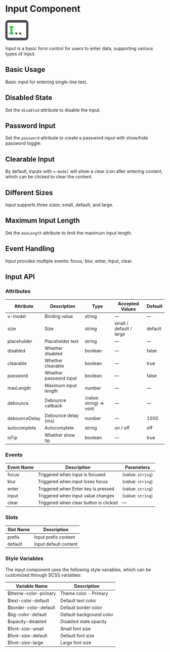 <script setup lang="ts">
import inputBasic from '../examples/input/basic.vue'
import inputDisabled from '../examples/input/disabled.vue'
import inputPassword from '../examples/input/password.vue'
import inputClearable from '../examples/input/clearable.vue'
import inputSize from '../examples/input/size.vue'
import inputMaxlength from '../examples/input/maxlength.vue'
import inputEvents from '../examples/input/events.vue'
</script>

# Input Component

![Input Component](/components/input.png)

Input is a basic form control for users to enter data, supporting various types of input.

## Basic Usage

Basic input for entering single-line text.

<demo :component="inputBasic" name="input" examples="basic" />

## Disabled State

Set the `disabled` attribute to disable the input.

<demo :component="inputDisabled" name="input" examples="disabled" />

## Password Input

Set the `password` attribute to create a password input with show/hide password toggle.

<demo :component="inputPassword" name="input" examples="password" />

## Clearable Input

By default, inputs with `v-model` will show a clear icon after entering content, which can be clicked to clear the content.

<demo :component="inputClearable" name="input" examples="clearable" />

## Different Sizes

Input supports three sizes: small, default, and large.

<demo :component="inputSize" name="input" examples="size" />

## Maximum Input Length

Set the `maxLength` attribute to limit the maximum input length.

<demo :component="inputMaxlength" name="input" examples="maxlength" />

## Event Handling

Input provides multiple events: focus, blur, enter, input, clear.

<demo :component="inputEvents" name="input" examples="events" />

## Input API

### Attributes

| Attribute     | Description           | Type                | Accepted Values         | Default |
| ------------- | --------------------- | ------------------- | ----------------------- | ------- |
| v-model       | Binding value         | string              | —                       | —       |
| size          | Size                  | string              | small / default / large | default |
| placeholder   | Placeholder text      | string              | —                       | —       |
| disabled      | Whether disabled      | boolean             | —                       | false   |
| clearable     | Whether clearable     | boolean             | —                       | true    |
| password      | Whether password input| boolean             | —                       | false   |
| maxLength     | Maximum input length  | number              | —                       | —       |
| debounce      | Debounce callback     | (value: string) => void | —                  | —       |
| debounceDelay | Debounce delay (ms)   | number              | —                       | 1000    |
| autocomplete  | Autocomplete          | string              | on / off                | off     |
| isTip         | Whether show tip      | boolean             | —                       | true    |

### Events

| Event Name | Description                    | Parameters         |
| ---------- | ------------------------------ | ------------------ |
| focus      | Triggered when input is focused| (value: `string`)  |
| blur       | Triggered when input loses focus| (value: `string`) |
| enter      | Triggered when Enter key is pressed| (value: `string`) |
| input      | Triggered when input value changes| (value: `string`) |
| clear      | Triggered when clear button is clicked| —            |

### Slots

| Slot Name | Description           |
| --------- | --------------------- |
| prefix    | Input prefix content  |
| default   | Input default content |

### Style Variables

The input component uses the following style variables, which can be customized through SCSS variables:

| Variable Name         | Description            |
| --------------------- | ---------------------- |
| $theme-color-primary  | Theme color - Primary  |
| $text-color-default   | Default text color     |
| $border-color-default | Default border color   |
| $bg-color-default     | Default background color |
| $opacity-disabled     | Disabled state opacity |
| $font-size-small      | Small font size        |
| $font-size-default    | Default font size      |
| $font-size-large      | Large font size        |
